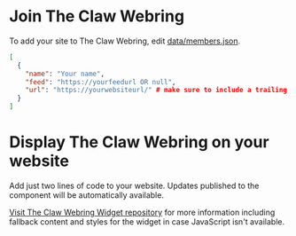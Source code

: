 # Join The Claw Webring

To add your site to The Claw Webring, edit [data/members.json](data/members.json).

```json
[
  {
    "name": "Your name",
    "feed": "https://yourfeedurl OR null",
    "url": "https://yourwebsiteurl/" # make sure to include a trailing slash!
  }
]
```

# Display The Claw Webring on your website

Add just two lines of code to your website. Updates published to the component will be automatically available.

[Visit The Claw Webring Widget repository](https://github.com/whitep4nth3r/the-claw-webring-widget/blob/main/README.md)
for more information including fallback content and styles for the widget in case JavaScript isn't available.

